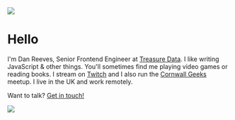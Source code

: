 <img src="/img/bgf.png" class="cool-img" />

# Hello

I'm Dan Reeves, Senior Frontend Engineer at [Treasure Data](https://treasuredata.com). I like writing JavaScript & <abbr data-title="rust, crystal, lua, python, gdscript, html, css, etc">other things</abbr>. You'll sometimes find me playing video games or reading books. I stream on [Twitch](https://twitch.tv/rain_dish) and I also run the [Cornwall Geeks](https://join.cornwallgeeks.net) meetup. I live in the UK and work remotely.

Want to talk? [Get in touch!](/contact)

<img src="/img/path.jpg" class="cool-img" />
